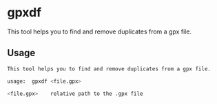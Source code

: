 # gpxdf

This tool helps you to find and remove duplicates from a gpx file.

## Usage

```sh
This tool helps you to find and remove duplicates from a gpx file.

usage:  gpxdf <file.gpx>

<file.gpx>    relative path to the .gpx file
```